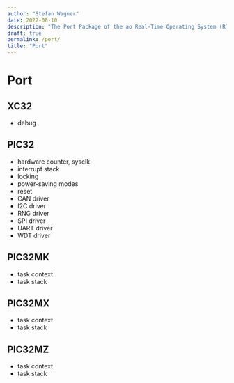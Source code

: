 ```yaml
---
author: "Stefan Wagner"
date: 2022-08-10
description: "The Port Package of the ao Real-Time Operating System (RTOS)."
draft: true
permalink: /port/
title: "Port"
---
```


# Port

## XC32

- debug

## PIC32

- hardware counter, sysclk
- interrupt stack
- locking
- power-saving modes
- reset
- CAN driver
- I2C driver
- RNG driver
- SPI driver
- UART driver
- WDT driver

## PIC32MK

- task context
- task stack

## PIC32MX

- task context
- task stack

## PIC32MZ

- task context
- task stack
